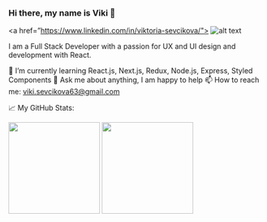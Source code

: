 ### Hi there, my name is Viki 👋
<a href=”https://www.linkedin.com/in/viktoria-sevcikova/"> ![alt text](https://img.shields.io/badge/-LinkedIn-0e76a8?style=plastic&logo=linkedIn)</a>
                                                         
I am a Full Stack Developer with a passion for UX and UI design and development with React.

🚀 I’m currently learning React.js, Next.js, Redux, Node.js, Express, Styled Components
💬 Ask me about anything, I am happy to help
📫 How to reach me: viki.sevcikova63@gmail.com

📈 My GitHub Stats:

<img height="180em" src="https://github-readme-stats.vercel.app/api?username=VikiSevcikova&show_icons=true&hide_border=true&&count_private=true&include_all_commits=true" />

<img height="180em" src="https://github-readme-stats.vercel.app/api/top-langs/?username=VikiSevcikova&theme=synthwave" />
<!--
**VikiSevcikova/VikiSevcikova** is a ✨ _special_ ✨ repository because its `README.md` (this file) appears on your GitHub profile.

Here are some ideas to get you started:

- 🔭 I’m currently working on ...
- 🌱 I’m currently learning ...
- 👯 I’m looking to collaborate on ...
- 🤔 I’m looking for help with ...
- 💬 Ask me about ...
- 📫 How to reach me: ...
- 😄 Pronouns: ...
- ⚡ Fun fact: ...
-->
